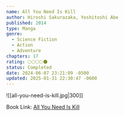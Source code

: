 ```yaml
---
name: All You Need Is Kill
author: Hiroshi Sakurazaka, Yoshitoshi Abe
published: 2014
type: Manga
genre:
  - Science Fiction
  - Action
  - Adventure
chapters: 17
rating: 🌕🌕🌕🌕🌑
status: Completed
date: 2024-06-07 23:21:09 -0500
updated: 2025-01-31 22:30:47 -0600
---
```


![[all-you-need-is-kill.jpg|300]]

Book Link: [All You Need Is Kill](https://myanimelist.net/manga/62887/All_You_Need_Is_Kill)
